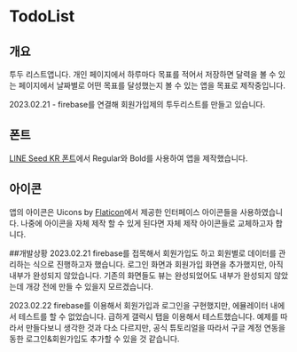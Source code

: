 # TodoList

## 개요
투두 리스트앱니다. 개인 페이지에서 하루마다 목표를 적어서 저장하면 달력을 볼 수 있는 페이지에서 날짜별로 어떤 목표를 달성했는지 볼 수 있는 앱을 목표로 제작중입니다.

2023.02.21 - firebase를 연결해 회원가입제의 투두리스트를 만들고 있습니다.

## 폰트
[LINE Seed KR 폰트](https://seed.line.me/index_kr.html)에서 Regular와 Bold를 사용하여 앱을 제작했습니다.

## 아이콘
앱의 아이콘은 Uicons by <a href="https://www.flaticon.com/uicons">Flaticon</a>에서 제공한 인터페이스 아이콘들을 사용하였습니다. 나중에 아이콘을 자체 제작 할 수 있게 된다면 자체 제작 아이콘들로 교체하고자 합니다.

##개발상황
2023.02.21
firebase를 접목해서 회원가입도 하고 회원별로 데이터를 관리하는 식으로 진행하고자 했습니다. 로그인 화면과 회원가입 화면을 추가했지만, 아직 내부가 완성되지 않았습니다. 기존의 화면들도 뷰는 완성되었어도 내부가 완성되지 않았는데 개강 전에 만들 수 있을지 모르겠습니다.

2023.02.22
firebase를 이용해서 회원가입과 로그인을 구현했지만, 에뮬레이터 내에서 테스트를 할 수 없었습니다. 급하게 갤럭시 탭을 이용해서 테스트했습니다. 예제를 따라서 만들다보니 생각한 것과 다소 다르지만, 공식 튜토리얼을 따라서 구글 계정 연동을 동한 로그인&회원가입도 추가할 수 있을 것 같습니다.
